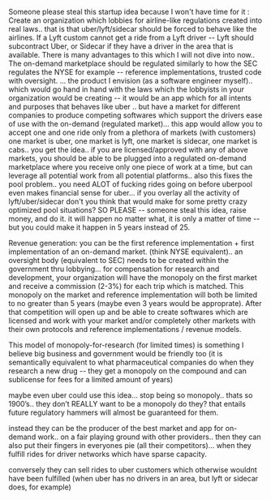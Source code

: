 Someone please steal this startup idea because I won't have time for it : Create an organization which lobbies for airline-like regulations created into real laws.. that is that uber/lyft/sidecar should be forced to behave like the airlines. If a Lyft custom cannot get a ride from a Lyft driver -- Lyft should subcontract Uber, or Sidecar if they have a driver in the area that is available. There is many advantages to this which I will not dive into now..
The on-demand marketplace should be regulated similarly to how the SEC regulates the NYSE for example -- reference implementations, trusted code with oversight. ... the product I envision (as a software engineer myself).. which would go hand in hand with the laws which the lobbyists in your organization would be creating -- it would be an app which for all intents and purposes that behaves like uber .. but have a market for different companies to produce competing softwares which support the drivers ease of use with the on-demand (regulated market)... this app would allow you to accept one and one ride only from a plethora of markets (with customers) one market is uber, one market is lyft, one market is sidecar, one market is cabs.. you get the idea.. if you are licensed/approved with any of above markets, you should be able to be plugged into a regulated on-demand marketplace where you receive only one piece of work at a time, but can leverage all potential work from all potential platforms.. also this fixes the pool problem.. you need ALOT of fucking rides going on before uberpool even makes financial sense for uber... if you overlay all the activity of lyft/uber/sidecar don't you think that would make for some pretty crazy optimized pool situations?
SO PLEASE -- someone steal this idea, raise money, and do it. it will happen no matter what, it is only a matter of time -- but you could make it happen in 5 years instead of 25.


Revenue generation: you can be the first reference implementation + first implementation of an on-demand market. (think NYSE equivalent).. an oversight body (equivalent to SEC) needs to be created within the government thru lobbying... for compensation for research and development, your organization will have the monopoly on the first market and receive a commission (2-3%) for each trip which is matched. This monopoly on the market and reference implementation will both be limited to no greater than 5 years (maybe even 3 years would be approprate). After that competition will open up and be able to create softwares which are licensed and work with your market and/or completely other markets with their own protocols and reference implementations / revenue models.

This model of monopoly-for-research (for limited times) is something I believe big business and government would be friendly too (it is semantically equivalent to what pharmaceutical companies do when they research a new drug -- they get a monopoly on the compound and can sublicense for fees for a limited amount of years)

maybe even uber could use this idea...
stop being so monopoly.. thats so 1900’s.. they don’t REALLY want to be a monopoly do they? that entails future regulatory hammers will almost be guaranteed for them.

instead they can be the producer of the best market and app for on-demand work.. on a fair playing ground with other providers.. then they can also put their fingers in everyones pie (all their competitors)… when they fulfill rides for driver networks which have sparse capacity.

conversely they can sell rides to uber customers which otherwise wouldnt have been fulfilled (when uber has no drivers in an area, but lyft or sidecar does, for example)

